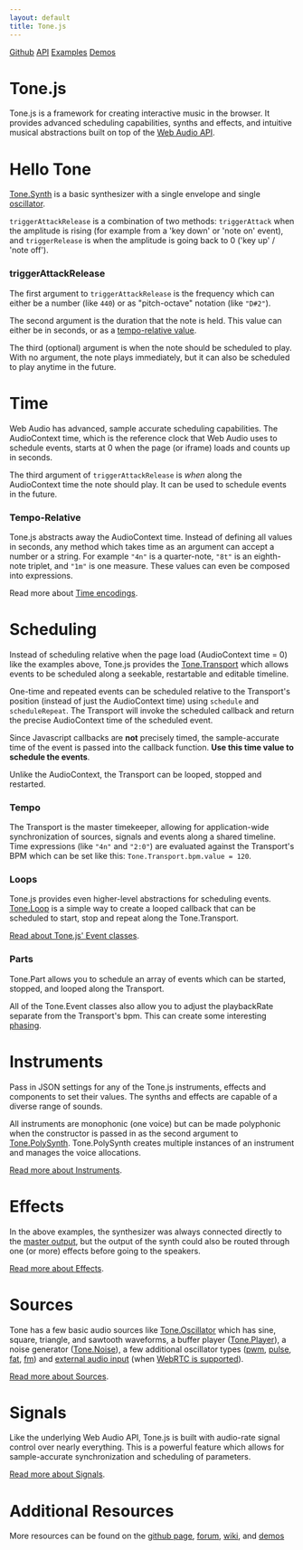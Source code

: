```yaml
---
layout: default
title: Tone.js
---
```


<link rel="stylesheet" type="text/css" href="assets/css/index.css">

<div id="basicLinks">
	<span class="introSegment">
		<a href="https://github.com/Tonejs/Tone.js">Github</a>
	</span>
	<span class="introSegment">
		<a href="https://tonejs.github.io/docs/">API</a>
	</span>
	<span class="introSegment">
		<a href="https://tonejs.github.io/examples/">Examples</a>
	</span>
	<span class="introSegment">
		<a href="https://tonejs.github.io/demos">Demos</a>
	</span>
</div>

# Tone.js

Tone.js is a framework for creating interactive music in the browser. It provides advanced scheduling capabilities, synths and effects, and intuitive musical abstractions built on top of the [Web Audio API](https://webaudio.github.io/web-audio-api/). 


# Hello Tone

<script async src="//jsfiddle.net/yotammann/8ozo3v9e/4/embed/js,result/"></script>

[Tone.Synth](https://tonejs.github.io/docs/#Synth) is a basic synthesizer with a single envelope and single [oscillator](https://tonejs.github.io/docs/#OmniOscillator).

`triggerAttackRelease` is a combination of two methods: `triggerAttack` when the amplitude is rising (for example from a 'key down' or 'note on' event), and `triggerRelease` is when the amplitude is going back to 0 ('key up' / 'note off').

<script async src="//jsfiddle.net/yotammann/jqnLgyja/23/embed/js,result/"></script>

### triggerAttackRelease

The first argument to `triggerAttackRelease` is the frequency which can either be a number (like `440`) or as "pitch-octave" notation (like `"D#2"`). 

The second argument is the duration that the note is held. This value can either be in seconds, or as a [tempo-relative value](https://github.com/Tonejs/Tone.js/wiki/Time).

The third (optional) argument is when the note should be scheduled to play. With no argument, the note plays immediately, but it can also be scheduled to play anytime in the future. 

# Time

Web Audio has advanced, sample accurate scheduling capabilities. The AudioContext time, which is the reference clock that Web Audio uses to schedule events, starts at 0 when the page (or iframe) loads and counts up in seconds. 

<script async src="//jsfiddle.net/yotammann/z9v63k5b/11/embed/js,result/"></script>

The third argument of `triggerAttackRelease` is _when_ along the AudioContext time the note should play. It can be used to schedule events in the future.

<script async src="//jsfiddle.net/yotammann/zxsthhmq/8/embed/js,result/"></script>

### Tempo-Relative

Tone.js abstracts away the AudioContext time. Instead of defining all values in seconds, any method which takes time as an argument can accept a number or a string. For example `"4n"` is a quarter-note, `"8t"` is an eighth-note triplet, and `"1m"` is one measure. These values can even be composed into expressions.

Read more about [Time encodings](https://github.com/Tonejs/Tone.js/wiki/Time).

<script async src="//jsfiddle.net/yotammann/y9jewrdf/embed/js,result/"></script>

# Scheduling

Instead of scheduling relative when the page load (AudioContext time = 0) like the examples above, Tone.js provides the [Tone.Transport](https://tonejs.github.io/docs/#Transport) which allows events to be scheduled along a seekable, restartable and editable timeline.

<script async src="//jsfiddle.net/yotammann/sw8wy7rb/23/embed/js,result/"></script>

One-time and repeated events can be scheduled relative to the Transport's position (instead of just the AudioContext time) using `schedule` and `scheduleRepeat`. The Transport will invoke the scheduled callback and return the precise AudioContext time of the scheduled event. 

Since Javascript callbacks are **not** precisely timed, the sample-accurate time of the event is passed into the callback function. **Use this time value to schedule the events**.

Unlike the AudioContext, the Transport can be looped, stopped and restarted.

<script async src="//jsfiddle.net/yotammann/4z1nkdyb/8/embed/js,result/"></script>

### Tempo

The Transport is the master timekeeper, allowing for application-wide synchronization of sources, signals and events along a shared timeline. Time expressions (like `"4n"` and `"2:0"`) are evaluated against the Transport's BPM which can be set like this: `Tone.Transport.bpm.value = 120`.

<script async src="//jsfiddle.net/yotammann/1xrk4eto/1/embed/js,result/"></script>

### Loops

Tone.js provides even higher-level abstractions for scheduling events. [Tone.Loop](https://tonejs.github.io/docs/#Loop) is a simple way to create a looped callback that can be scheduled to start, stop and repeat along the Tone.Transport.

<script async src="//jsfiddle.net/yotammann/cve19w8r/4/embed/js,result/"></script>

[Read about Tone.js' Event classes](https://github.com/Tonejs/Tone.js/wiki/Events).

### Parts

Tone.Part allows you to schedule an array of events which can be started, stopped, and looped along the Transport.

<script async src="//jsfiddle.net/yotammann/w39e6450/10/embed/js,result/"></script>

All of the Tone.Event classes also allow you to adjust the playbackRate separate from the Transport's bpm. This can create some interesting [phasing](https://tonejs.github.io/examples/pianoPhase.html). 

# Instruments

Pass in JSON settings for any of the Tone.js instruments, effects and components to set their values. The synths and effects are capable of a diverse range of sounds. 

<script async src="//jsfiddle.net/yotammann/47cnLxn6/7/embed/js,result/"></script>

All instruments are monophonic (one voice) but can be made polyphonic when the constructor is passed in as the second argument to [Tone.PolySynth](https://tonejs.github.io/docs/#PolySynth). Tone.PolySynth creates multiple instances of an instrument and manages the voice allocations.

<script async src="//jsfiddle.net/yotammann/xthqjv1w/5/embed/js,result/"></script>

[Read more about Instruments](https://github.com/Tonejs/Tone.js/wiki/Instruments).

# Effects

In the above examples, the synthesizer was always connected directly to the [master output](https://tonejs.github.io/docs/#Master), but the output of the synth could also be routed through one (or more) effects before going to the speakers. 

<script async src="//jsfiddle.net/yotammann/o6cfwp2k/4/embed/js,result/"></script>

[Read more about Effects](https://github.com/Tonejs/Tone.js/wiki/Effects).

# Sources

Tone has a few basic audio sources like [Tone.Oscillator](https://tonejs.github.io/docs/#Oscillator) which has sine, square, triangle, and sawtooth waveforms, a buffer player ([Tone.Player](https://tonejs.github.io/docs/#Player)), a noise generator ([Tone.Noise](https://tonejs.github.io/docs/#Noise)), a few additional oscillator types ([pwm](https://tonejs.github.io/docs/#PWMOscillator), [pulse](https://tonejs.github.io/docs/#PulseOscillator), [fat](https://tonejs.github.io/docs/#FatOscillator), [fm](https://tonejs.github.io/docs/#FMOscillator)) and [external audio input](https://tonejs.github.io/docs/#Microphone) (when [WebRTC is supported](http://caniuse.com/#feat=stream)).

<script async src="//jsfiddle.net/yotammann/vt4d1aob/4/embed/js,result/"></script>

[Read more about Sources](https://github.com/Tonejs/Tone.js/wiki/Sources).

# Signals

Like the underlying Web Audio API, Tone.js is built with audio-rate signal control over nearly everything. This is a powerful feature which allows for sample-accurate synchronization and scheduling of parameters. 

<script async src="//jsfiddle.net/yotammann/x3kehc9x/4/embed/js,result/"></script>

[Read more about Signals](https://github.com/Tonejs/Tone.js/wiki/Signals).

# Additional Resources

More resources can be found on the [github page](https://github.com/Tonejs/Tone.js), [forum](https://groups.google.com/forum/#!forum/tonejs), [wiki](https://github.com/Tonejs/Tone.js/wiki), and [demos](https://tonejs.github.io/demos)



<script type="text/javascript">

	// jsfiddle creates too many AudioContexts, 
	// need to insure that the offscreen fiddles are closed
	// to remove the unused AudioContexts

	function isOffScreen (el) {
		var rect = el.getBoundingClientRect();
		return ((rect.left + rect.width) < 0 
			|| (rect.top + rect.height) < 0
			|| (rect.left > window.innerWidth || rect.top > window.innerHeight))
	}

	function reloadIframe(iframe){
		var url = iframe.src
		iframe.src = 'about:blank'
		setTimeout(function() {
			iframe.src = url
		}, 10)
	}

	//test the active elements to see if they are out of the viewport
	setInterval(function(){
		document.querySelectorAll('.active-iframe').forEach(function(el){
			if (isOffScreen(el)){
				reloadIframe(el)
				el.classList.remove('active-iframe')
			}
		})
	}, 1000)

	window.addEventListener('message', function(e){
		// if the results tab was selected
		var resultsTab = e.data[0] === 'resultsFrame'
		var slug = e.data[1].slug
		// get the iframe element using the slug
		document.querySelectorAll('iframe').forEach(function(iframe){
			if (iframe.src.indexOf(slug) !== -1){
				// mark the iframe as active if it's on the results tab
				if (resultsTab){
					iframe.classList.add('active-iframe')
				}
			}
		})
	})
</script>